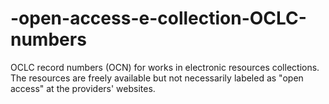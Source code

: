 # -open-access-e-collection-OCLC-numbers
OCLC record numbers (OCN) for works in electronic resources collections. 
The resources are freely available but not necessarily labeled as "open access" at the providers' websites. 
